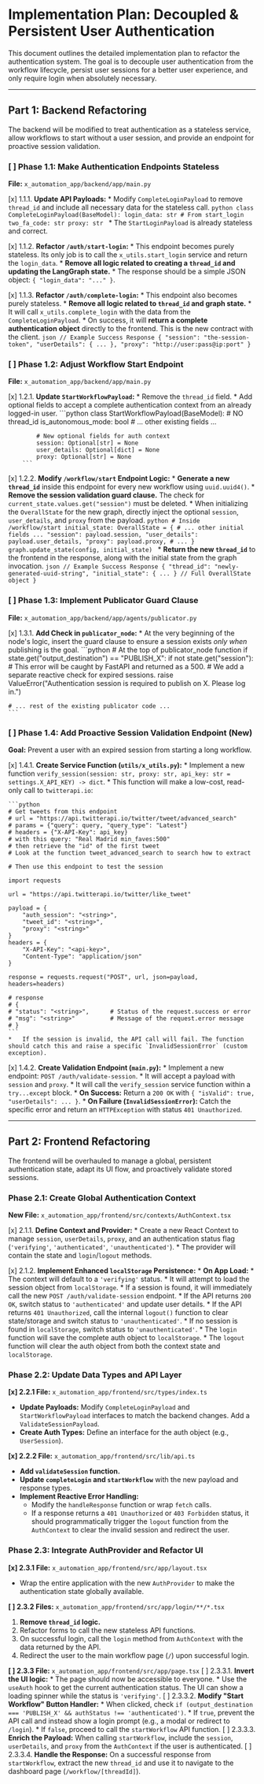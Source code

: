 # Implementation Plan: Decoupled & Persistent User Authentication

This document outlines the detailed implementation plan to refactor the authentication system. The goal is to decouple user authentication from the workflow lifecycle, persist user sessions for a better user experience, and only require login when absolutely necessary.

---

## **Part 1: Backend Refactoring**

The backend will be modified to treat authentication as a stateless service, allow workflows to start without a user session, and provide an endpoint for proactive session validation.

### [ ] **Phase 1.1: Make Authentication Endpoints Stateless**

**File:** `x_automation_app/backend/app/main.py`

[x] 1.1.1.  **Update API Payloads:**
    *   Modify `CompleteLoginPayload` to remove `thread_id` and include all necessary data for the stateless call.
        ```python
        class CompleteLoginPayload(BaseModel):
            login_data: str # From start_login
            two_fa_code: str
            proxy: str
        ```
    *   The `StartLoginPayload` is already stateless and correct.

[x] 1.1.2.  **Refactor `/auth/start-login`:**
    *   This endpoint becomes purely stateless. Its only job is to call the `x_utils.start_login` service and return the `login_data`.
    *   **Remove all logic related to creating a `thread_id` and updating the LangGraph state.**
    *   The response should be a simple JSON object: `{ "login_data": "..." }`.

[x] 1.1.3.  **Refactor `/auth/complete-login`:**
    *   This endpoint also becomes purely stateless.
    *   **Remove all logic related to `thread_id` and graph state.**
    *   It will call `x_utils.complete_login` with the data from the `CompleteLoginPayload`.
    *   On success, it will **return a complete authentication object** directly to the frontend. This is the new contract with the client.
        ```json
        // Example Success Response
        {
          "session": "the-session-token",
          "userDetails": { ... },
          "proxy": "http://user:pass@ip:port"
        }
        ```

### [ ] **Phase 1.2: Adjust Workflow Start Endpoint**

**File:** `x_automation_app/backend/app/main.py`

[x] 1.2.1.  **Update `StartWorkflowPayload`:**
    *   Remove the `thread_id` field.
    *   Add optional fields to accept a complete authentication context from an already logged-in user.
        ```python
        class StartWorkflowPayload(BaseModel):
            # NO thread_id
            is_autonomous_mode: bool
            # ... other existing fields ...

            # New optional fields for auth context
            session: Optional[str] = None
            user_details: Optional[dict] = None
            proxy: Optional[str] = None
        ```

[x] 1.2.2.  **Modify `/workflow/start` Endpoint Logic:**
    *   **Generate a new `thread_id`** inside this endpoint for every new workflow using `uuid.uuid4()`.
    *   **Remove the session validation guard clause.** The check for `current_state.values.get("session")` must be deleted.
    *   When initializing the `OverallState` for the new graph, directly inject the optional `session`, `user_details`, and `proxy` from the payload.
        ```python
        # Inside /workflow/start
        initial_state: OverallState = {
            # ... other initial fields ...
            "session": payload.session,
            "user_details": payload.user_details,
            "proxy": payload.proxy,
            # ...
        }
        graph.update_state(config, initial_state)
        ```
    *   **Return the new `thread_id`** to the frontend in the response, along with the initial state from the graph invocation.
        ```json
        // Example Success Response
        {
          "thread_id": "newly-generated-uuid-string",
          "initial_state": { ... } // Full OverallState object
        }
        ```

### [ ] **Phase 1.3: Implement Publicator Guard Clause**

**File:** `x_automation_app/backend/app/agents/publicator.py`

[x] 1.3.1.  **Add Check in `publicator_node`:**
    *   At the very beginning of the node's logic, insert the guard clause to ensure a session exists *only when* publishing is the goal.
    ```python
    # At the top of publicator_node function
    if state.get("output_destination") == "PUBLISH_X":
        if not state.get("session"):
            # This error will be caught by FastAPI and returned as a 500.
            # We add a separate reactive check for expired sessions.
            raise ValueError("Authentication session is required to publish on X. Please log in.")
    
    # ... rest of the existing publicator code ...
    ```

### [ ] **Phase 1.4: Add Proactive Session Validation Endpoint (New)**

**Goal:** Prevent a user with an expired session from starting a long workflow.

[x] 1.4.1.  **Create Service Function (`utils/x_utils.py`):**
    *   Implement a new function `verify_session(session: str, proxy: str, api_key: str = settings.X_API_KEY) -> dict`.
    *   This function will make a low-cost, read-only call to `twitterapi.io`:

    ```python
    # Get tweets from this endpoint
    # url = "https://api.twitterapi.io/twitter/tweet/advanced_search"
    # params = {"query": query, "query_type": "Latest"}
    # headers = {"X-API-Key": api_key}
    # with this query: "Real Madrid min_faves:500"
    # then retrieve the "id" of the first tweet
    # Look at the function tweet_advanced_search to search how to extract

    # Then use this endpoint to test the session

    import requests

    url = "https://api.twitterapi.io/twitter/like_tweet"

    payload = {
        "auth_session": "<string>",
        "tweet_id": "<string>",
        "proxy": "<string>"
    }
    headers = {
        "X-API-Key": "<api-key>",
        "Content-Type": "application/json"
    }

    response = requests.request("POST", url, json=payload, headers=headers)

    # response
    # {
    # "status": "<string>",      # Status of the request.success or error
    # "msg": "<string>"          # Message of the request.error message
    # }
    ```
    *   If the session is invalid, the API call will fail. The function should catch this and raise a specific `InvalidSessionError` (custom exception).

[x] 1.4.2.  **Create Validation Endpoint (`main.py`):**
    *   Implement a new endpoint: `POST /auth/validate-session`.
    *   It will accept a payload with `session` and `proxy`.
    *   It will call the `verify_session` service function within a `try...except` block.
    *   **On Success:** Return a `200 OK` with `{ "isValid": true, "userDetails": ... }`.
    *   **On Failure (`InvalidSessionError`):** Catch the specific error and return an `HTTPException` with status `401 Unauthorized`.

---

## **Part 2: Frontend Refactoring**

The frontend will be overhauled to manage a global, persistent authentication state, adapt its UI flow, and proactively validate stored sessions.

### **Phase 2.1: Create Global Authentication Context**

**New File:** `x_automation_app/frontend/src/contexts/AuthContext.tsx`

[x] 2.1.1.  **Define Context and Provider:**
    *   Create a new React Context to manage `session`, `userDetails`, `proxy`, and an authentication status flag (`'verifying'`, `'authenticated'`, `'unauthenticated'`).
    *   The provider will contain the state and `login`/`logout` methods.

[x] 2.1.2.  **Implement Enhanced `localStorage` Persistence:**
    *   **On App Load:**
        *   The context will default to a `'verifying'` status.
        *   It will attempt to load the session object from `localStorage`.
        *   If a session is found, it will immediately call the new `POST /auth/validate-session` endpoint.
        *   If the API returns `200 OK`, switch status to `'authenticated'` and update user details.
        *   If the API returns `401 Unauthorized`, call the internal `logout()` function to clear state/storage and switch status to `'unauthenticated'`.
        *   If no session is found in `localStorage`, switch status to `'unauthenticated'`.
    *   The `login` function will save the complete auth object to `localStorage`.
    *   The `logout` function will clear the auth object from both the context state and `localStorage`.

### **Phase 2.2: Update Data Types and API Layer**

**[x] 2.2.1 File:** `x_automation_app/frontend/src/types/index.ts`
*  **Update Payloads:** Modify `CompleteLoginPayload` and `StartWorkflowPayload` interfaces to match the backend changes. Add a `ValidateSessionPayload`.
*  **Create Auth Types:** Define an interface for the auth object (e.g., `UserSession`).

**[x] 2.2.2 File:** `x_automation_app/frontend/src/lib/api.ts`
*  **Add `validateSession` function.**
*  **Update `completeLogin` and `startWorkflow`** with the new payload and response types.
*  **Implement Reactive Error Handling:**
    *   Modify the `handleResponse` function or wrap `fetch` calls.
    *   If a response returns a `401 Unauthorized` or `403 Forbidden` status, it should programmatically trigger the `logout` function from the `AuthContext` to clear the invalid session and redirect the user.

### **Phase 2.3: Integrate AuthProvider and Refactor UI**

**[x] 2.3.1 File:** `x_automation_app/frontend/src/app/layout.tsx`
*   Wrap the entire application with the new `AuthProvider` to make the authentication state globally available.

**[ ] 2.3.2 Files:** `x_automation_app/frontend/src/app/login/**/*.tsx`
1.  **Remove `thread_id` logic.**
2.  Refactor forms to call the new stateless API functions.
3.  On successful login, call the `login` method from `AuthContext` with the data returned by the API.
4.  Redirect the user to the main workflow page (`/`) upon successful login.

**[ ] 2.3.3 File:** `x_automation_app/frontend/src/app/page.tsx`
[ ] 2.3.3.1.  **Invert the UI logic:**
    *   The page should now be accessible to everyone.
    *   Use the `useAuth` hook to get the current authentication status. The UI can show a loading spinner while the status is `'verifying'`.
[ ] 2.3.3.2.  **Modify "Start Workflow" Button Handler:**
    *   When clicked, check `if (output_destination === 'PUBLISH_X' && authStatus !== 'authenticated')`.
    *   If `true`, prevent the API call and instead show a login prompt (e.g., a modal or redirect to `/login`).
    *   If `false`, proceed to call the `startWorkflow` API function.
[ ] 2.3.3.3.  **Enrich the Payload:** When calling `startWorkflow`, include the `session`, `userDetails`, and `proxy` from the `AuthContext` if the user is authenticated.
[ ] 2.3.3.4.  **Handle the Response:** On a successful response from `startWorkflow`, extract the new `thread_id` and use it to navigate to the dashboard page (`/workflow/[threadId]`).
